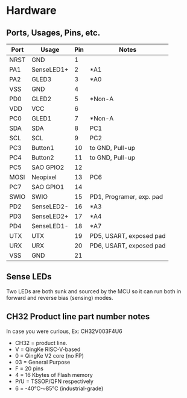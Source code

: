 # Hardware

## Ports, Usages, Pins, etc.

| Port    | Usage      | Pin | Notes                    |
|---------|------------|-----|--------------------------|
| NRST    | GND        |  1  |                          |
| PA1     | SenseLED1+ |  2  | *A1                      |
| PA2     | GLED3      |  3  | *A0                      |
| VSS     | GND        |  4  |                          |
| PD0     | GLED2      |  5  | *Non-A                   |
| VDD     | VCC        |  6  |                          |
| PC0     | GLED1      |  7  | *Non-A                   |
| SDA     | SDA        |  8  | PC1                      |
| SCL     | SCL        |  9  | PC2                      |
| PC3     | Button1    | 10  | to GND, Pull-up          |
| PC4     | Button2    | 11  | to GND, Pull-up          |
| PC5     | SAO GPIO2  | 12  |                          |
| MOSI    | Neopixel   | 13  | PC6                      |
| PC7     | SAO GPIO1  | 14  |                          |
| SWIO    | SWIO       | 15  | PD1, Programer, exp. pad |
| PD2     | SenseLED2- | 16  | *A3                      |
| PD3     | SenseLED2+ | 17  | *A4                      |
| PD4     | SenseLED1- | 18  | *A7                      |
| UTX     | UTX        | 19  | PD5, USART, exposed pad  |
| URX     | URX        | 20  | PD6, USART, exposed pad  |
| VSS     | GND        | 21  |                          |


## Sense LEDs

Two LEDs are both sunk and sourced by the MCU so it can run both in forward and reverse bias (sensing) modes. 


## CH32 Product line part number notes
In case you were curious, Ex: CH32V003F4U6

- CH32 = product line.
- V = QingKe RISC-V-based
- 0 = QingKe V2 core (no FP)
- 03 = General Purpose
- F = 20 pins
- 4 = 16 Kbytes of Flash memory 
- P/U = TSSOP/QFN respectively
- 6 = -40℃～85℃ (industrial-grade) 
